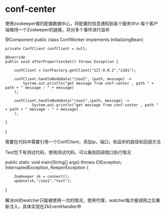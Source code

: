 # conf-center
使用zookeeper做的配置数据中心，将配置的信息通知到各个服务中\n
每个客户端维持一个Zookeeper的链接，并对多个事件进行监听

@Component
public class ConfWorker implements InitializingBean{  

    private ConfClient confClient = null;

    @Override
    public void afterPropertiesSet() throws Exception {

        confClient = ConfFactory.getClient("127.0.0.1","2181");

        confClient.handleNodeData("/zoo2", (path, message) ->
            System.out.println("get message from conf-center , path " + path + " message : " + message)
        );

        confClient.handleNodeData("/zoo1",(path, message) ->
                System.out.println("get message from conf-center , path " + path + " message : " + message)
        );

    }

}

需要在代码中需要引用一个ConfClient，添加ip，端口，和监听的路径和回调方法

Test包下有测试代码，使用测试代码，可以看到回调借口执行情况

public static void main(String[] args) throws IOException, InterruptedException, KeeperException {

        ZooKeeper zk = connect();
        update(zk,"/zoo1","test");
}


解决zk的watcher只能被使用一次的情况，使用代理，watcher每次被调用之后重新注入，具体实现在ZkEventHandler中
